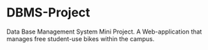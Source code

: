 # DBMS-Project
Data Base Management System Mini Project. A Web-application that manages free student-use bikes within the campus.
